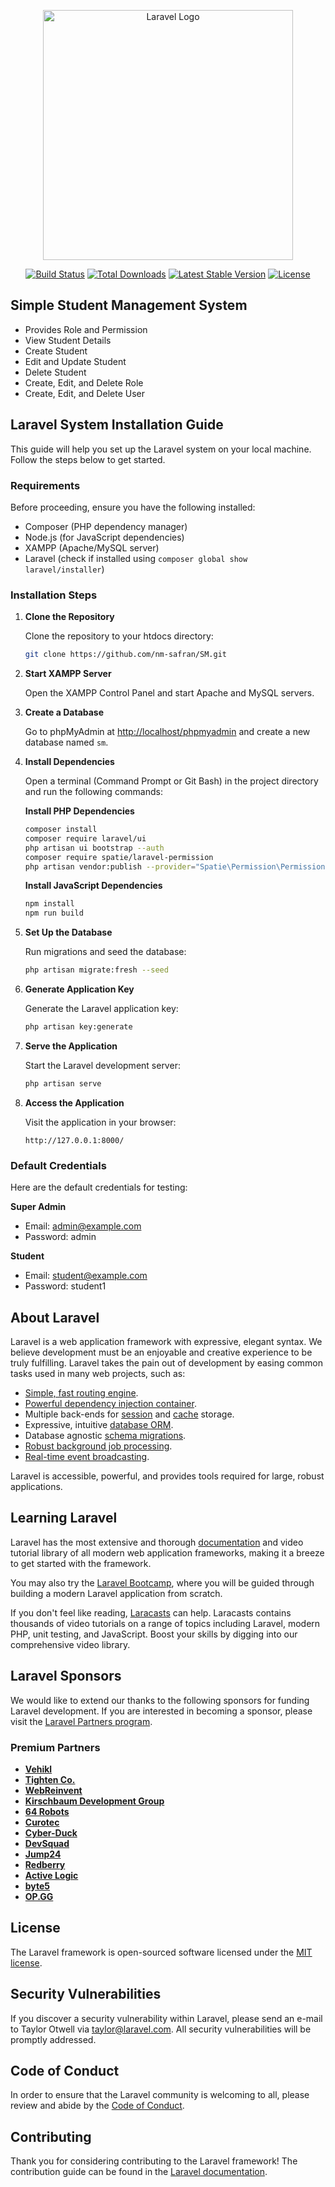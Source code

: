 <p align="center"><a href="https://laravel.com" target="_blank"><img src="https://raw.githubusercontent.com/laravel/art/master/logo-lockup/5%20SVG/2%20CMYK/1%20Full%20Color/laravel-logolockup-cmyk-red.svg" width="400" alt="Laravel Logo"></a></p>

<p align="center">
<a href="https://github.com/laravel/framework/actions"><img src="https://github.com/laravel/framework/workflows/tests/badge.svg" alt="Build Status"></a>
<a href="https://packagist.org/packages/laravel/framework"><img src="https://img.shields.io/packagist/dt/laravel/framework" alt="Total Downloads"></a>
<a href="https://packagist.org/packages/laravel/framework"><img src="https://img.shields.io/packagist/v/laravel/framework" alt="Latest Stable Version"></a>
<a href="https://packagist.org/packages/laravel/framework"><img src="https://img.shields.io/packagist/l/laravel/framework" alt="License"></a>
</p>

## Simple Student Management System

-   Provides Role and Permission
-   View Student Details
-   Create Student
-   Edit and Update Student
-   Delete Student
-   Create, Edit, and Delete Role
-   Create, Edit, and Delete User

## Laravel System Installation Guide

This guide will help you set up the Laravel system on your local machine. Follow the steps below to get started.

### Requirements

Before proceeding, ensure you have the following installed:

-   Composer (PHP dependency manager)
-   Node.js (for JavaScript dependencies)
-   XAMPP (Apache/MySQL server)
-   Laravel (check if installed using `composer global show laravel/installer`)

### Installation Steps

1. **Clone the Repository**

    Clone the repository to your htdocs directory:

    ```bash
    git clone https://github.com/nm-safran/SM.git
    ```

2. **Start XAMPP Server**

    Open the XAMPP Control Panel and start Apache and MySQL servers.

3. **Create a Database**

    Go to phpMyAdmin at [http://localhost/phpmyadmin](http://localhost/phpmyadmin) and create a new database named `sm`.

4. **Install Dependencies**

    Open a terminal (Command Prompt or Git Bash) in the project directory and run the following commands:

    **Install PHP Dependencies**

    ```bash
    composer install
    composer require laravel/ui
    php artisan ui bootstrap --auth
    composer require spatie/laravel-permission
    php artisan vendor:publish --provider="Spatie\Permission\PermissionServiceProvider"
    ```

    **Install JavaScript Dependencies**

    ```bash
    npm install
    npm run build
    ```

5. **Set Up the Database**

    Run migrations and seed the database:

    ```bash
    php artisan migrate:fresh --seed
    ```

6. **Generate Application Key**

    Generate the Laravel application key:

    ```bash
    php artisan key:generate
    ```

7. **Serve the Application**

    Start the Laravel development server:

    ```bash
    php artisan serve
    ```

8. **Access the Application**

    Visit the application in your browser:

    ```
    http://127.0.0.1:8000/
    ```

### Default Credentials

Here are the default credentials for testing:

**Super Admin**

-   Email: admin@example.com
-   Password: admin

**Student**

-   Email: student@example.com
-   Password: student1

## About Laravel

Laravel is a web application framework with expressive, elegant syntax. We believe development must be an enjoyable and creative experience to be truly fulfilling. Laravel takes the pain out of development by easing common tasks used in many web projects, such as:

-   [Simple, fast routing engine](https://laravel.com/docs/routing).
-   [Powerful dependency injection container](https://laravel.com/docs/container).
-   Multiple back-ends for [session](https://laravel.com/docs/session) and [cache](https://laravel.com/docs/cache) storage.
-   Expressive, intuitive [database ORM](https://laravel.com/docs/eloquent).
-   Database agnostic [schema migrations](https://laravel.com/docs/migrations).
-   [Robust background job processing](https://laravel.com/docs/queues).
-   [Real-time event broadcasting](https://laravel.com/docs/broadcasting).

Laravel is accessible, powerful, and provides tools required for large, robust applications.

## Learning Laravel

Laravel has the most extensive and thorough [documentation](https://laravel.com/docs) and video tutorial library of all modern web application frameworks, making it a breeze to get started with the framework.

You may also try the [Laravel Bootcamp](https://bootcamp.laravel.com), where you will be guided through building a modern Laravel application from scratch.

If you don't feel like reading, [Laracasts](https://laracasts.com) can help. Laracasts contains thousands of video tutorials on a range of topics including Laravel, modern PHP, unit testing, and JavaScript. Boost your skills by digging into our comprehensive video library.

## Laravel Sponsors

We would like to extend our thanks to the following sponsors for funding Laravel development. If you are interested in becoming a sponsor, please visit the [Laravel Partners program](https://partners.laravel.com).

### Premium Partners

-   **[Vehikl](https://vehikl.com/)**
-   **[Tighten Co.](https://tighten.co)**
-   **[WebReinvent](https://webreinvent.com/)**
-   **[Kirschbaum Development Group](https://kirschbaumdevelopment.com)**
-   **[64 Robots](https://64robots.com)**
-   **[Curotec](https://www.curotec.com/services/technologies/laravel/)**
-   **[Cyber-Duck](https://cyber-duck.co.uk)**
-   **[DevSquad](https://devsquad.com/hire-laravel-developers)**
-   **[Jump24](https://jump24.co.uk)**
-   **[Redberry](https://redberry.international/laravel/)**
-   **[Active Logic](https://activelogic.com)**
-   **[byte5](https://byte5.de)**
-   **[OP.GG](https://op.gg)**

## License

The Laravel framework is open-sourced software licensed under the [MIT license](https://opensource.org/licenses/MIT).

## Security Vulnerabilities

If you discover a security vulnerability within Laravel, please send an e-mail to Taylor Otwell via [taylor@laravel.com](mailto:taylor@laravel.com). All security vulnerabilities will be promptly addressed.

## Code of Conduct

In order to ensure that the Laravel community is welcoming to all, please review and abide by the [Code of Conduct](https://laravel.com/docs/contributions#code-of-conduct).

## Contributing

Thank you for considering contributing to the Laravel framework! The contribution guide can be found in the [Laravel documentation](https://laravel.com/docs/contributions).
